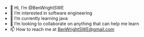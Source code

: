 - 👋 Hi, I’m @BenWrightSWE
- 👀 I’m interested in software engineering
- 🌱 I’m currently learning java
- 💞️ I’m looking to collaborate on anything that can help me learn
- 📫 How to reach me at BenWrightSWE@gmail.com

<!---
BenWrightSWE/BenWrightSWE is a ✨ special ✨ repository because its `README.md` (this file) appears on your GitHub profile.
You can click the Preview link to take a look at your changes.
--->
